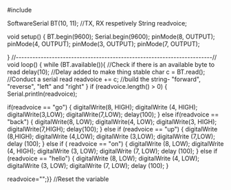 #include

SoftwareSerial BT(10, 11); //TX, RX respetively String readvoice;

void setup() { BT.begin(9600); Serial.begin(9600); pinMode(8, OUTPUT); pinMode(4, OUTPUT); pinMode(3, OUTPUT); pinMode(7, OUTPUT);

} //-----------------------------------------------------------------------// void loop() { while (BT.available()){ //Check if there is an available byte to read delay(10); //Delay added to make thing stable char c = BT.read(); //Conduct a serial read readvoice += c; //build the string- "forward", "reverse", "left" and "right" } if (readvoice.length() > 0) { Serial.println(readvoice);

if(readvoice == "go") { digitalWrite(8, HIGH); digitalWrite (4, HIGH); digitalWrite(3,LOW); digitalWrite(7,LOW); delay(100); } else if(readvoice == "back") { digitalWrite(8, LOW); digitalWrite(4, LOW); digitalWrite(3, HIGH); digitalWrite(7,HIGH); delay(100); } else if (readvoice == "up") { digitalWrite (8,HIGH); digitalWrite (4,LOW); digitalWrite (3,LOW); digitalWrite (7,LOW); delay (100); } else if ( readvoice == "on") { digitalWrite (8, LOW); digitalWrite (4, HIGH); digitalWrite (3, LOW); digitalWrite (7, LOW); delay (100); } else if (readvoice == "hello") { digitalWrite (8, LOW); digitalWrite (4, LOW); digitalWrite (3, LOW); digitalWrite (7, LOW); delay (100); }

readvoice="";}} //Reset the variable
